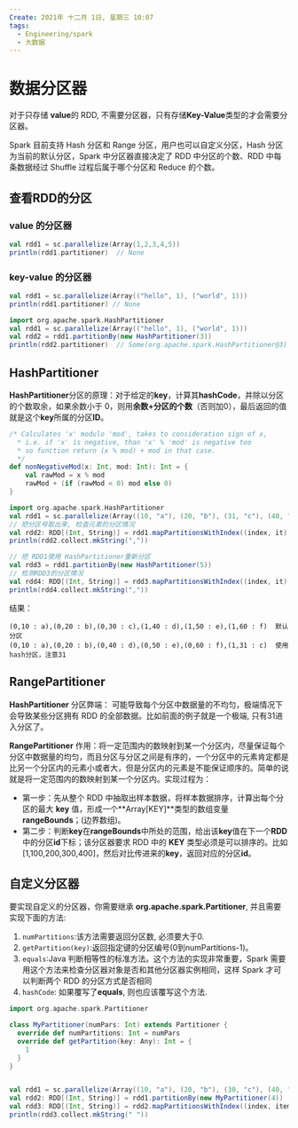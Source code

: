 ```yaml
---
Create: 2021年 十二月 1日, 星期三 10:07
tags: 
  - Engineering/spark
  - 大数据
---
```

# 数据分区器

对于只存储 **value**的 RDD, 不需要分区器，只有存储**Key-Value**类型的才会需要分区器。

Spark 目前支持 Hash 分区和 Range 分区，用户也可以自定义分区，Hash 分区为当前的默认分区，Spark 中分区器直接决定了 RDD 中分区的个数、RDD 中每条数据经过 Shuffle 过程后属于哪个分区和 Reduce 的个数。

## 查看RDD的分区

### value 的分区器

```scala
val rdd1 = sc.parallelize(Array(1,2,3,4,5))
println(rdd1.partitioner)  // None
```

### key-value 的分区器

```scala
val rdd1 = sc.parallelize(Array(("hello", 1), ("world", 1)))
println(rdd1.partitioner) // None
```

```scala
import org.apache.spark.HashPartitioner
val rdd1 = sc.parallelize(Array(("hello", 1), ("world", 1)))
val rdd2 = rdd1.partitionBy(new HashPartitioner(3))
println(rdd2.partitioner)  // Some(org.apache.spark.HashPartitioner@3)
```

## HashPartitioner

**HashPartitioner**分区的原理：对于给定的**key**，计算其**hashCode**，并除以分区的个数取余，如果余数小于 0，则用**余数+分区的个数**（否则加0），最后返回的值就是这个**key**所属的分区**ID**。

```scala 源码
/* Calculates 'x' modulo 'mod', takes to consideration sign of x,
  * i.e. if 'x' is negative, than 'x' % 'mod' is negative too
  * so function return (x % mod) + mod in that case.
  */
def nonNegativeMod(x: Int, mod: Int): Int = {
    val rawMod = x % mod
    rawMod + (if (rawMod < 0) mod else 0)
}
```

```scala
import org.apache.spark.HashPartitioner
val rdd1 = sc.parallelize(Array((10, "a"), (20, "b"), (31, "c"), (40, "d"), (50, "e"), (60, "f")))
// 把分区号取出来, 检查元素的分区情况
val rdd2: RDD[(Int, String)] = rdd1.mapPartitionsWithIndex((index, it) => it.map(x => (index, x._1 + " : " + x._2)))
println(rdd2.collect.mkString(","))

// 把 RDD1使用 HashPartitioner重新分区
val rdd3 = rdd1.partitionBy(new HashPartitioner(5))
// 检测RDD3的分区情况
val rdd4: RDD[(Int, String)] = rdd3.mapPartitionsWithIndex((index, it) => it.map(x => (index, x._1 + " : " + x._2)))
println(rdd4.collect.mkString(","))
```

结果：

```
(0,10 : a),(0,20 : b),(0,30 : c),(1,40 : d),(1,50 : e),(1,60 : f)  默认分区
(0,10 : a),(0,20 : b),(0,40 : d),(0,50 : e),(0,60 : f),(1,31 : c)  使用hash分区，注意31
```

## RangePartitioner

**HashPartitioner** 分区弊端： 可能导致每个分区中数据量的不均匀，极端情况下会导致某些分区拥有 RDD 的全部数据。比如前面的例子就是一个极端, 只有31进入分区了。



**RangePartitioner** 作用：将一定范围内的数映射到某一个分区内，尽量保证每个分区中数据量的均匀，而且分区与分区之间是有序的，一个分区中的元素肯定都是比另一个分区内的元素小或者大，但是分区内的元素是不能保证顺序的。简单的说就是将一定范围内的数映射到某一个分区内。实现过程为：

- 第一步：先从整个 RDD 中抽取出样本数据，将样本数据排序，计算出每个分区的最大 **key** 值，形成一个**Array[KEY]**类型的数组变量 **rangeBounds**；(边界数组)。
- 第二步：判断**key**在**rangeBounds**中所处的范围，给出该**key**值在下一个**RDD**中的分区**id**下标；该分区器要求 RDD 中的 **KEY** 类型必须是可以排序的。比如[1,100,200,300,400]，然后对比传进来的**key**，返回对应的分区**id**。

## 自定义分区器

要实现自定义的分区器，你需要继承 **org.apache.spark.Partitioner**, 并且需要实现下面的方法:

1. `numPartitions`:该方法需要返回分区数, 必须要大于0.
2. `getPartition(key)`:返回指定键的分区编号(0到numPartitions-1)。
3. `equals`:Java 判断相等性的标准方法。这个方法的实现非常重要，Spark 需要用这个方法来检查分区器对象是否和其他分区器实例相同，这样 Spark 才可以判断两个 RDD 的分区方式是否相同
4. `hashCode`:  如果覆写了**equals**, 则也应该覆写这个方法.

```scala
import org.apache.spark.Partitioner

class MyPartitioner(numPars: Int) extends Partitioner {
  override def numPartitions: Int = numPars
  override def getPartition(key: Any): Int = {
    1
  }
}


val rdd1 = sc.parallelize(Array((10, "a"), (20, "b"), (30, "c"), (40, "d"), (50, "e"), (60, "f")), 3)
val rdd2: RDD[(Int, String)] = rdd1.partitionBy(new MyPartitioner(4))
val rdd3: RDD[(Int, String)] = rdd2.mapPartitionsWithIndex((index, items) => items.map(x => (index, x._1 + " : " + x._2)))
println(rdd3.collect.mkString(" "))


```







